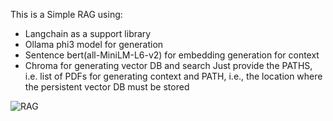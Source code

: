 This is a Simple RAG using:
- Langchain as a support library
- Ollama phi3 model for generation
- Sentence bert(all-MiniLM-L6-v2) for embedding generation for context
- Chroma for generating vector DB and search
Just provide the PATHS, i.e. list of PDFs for generating context and PATH, i.e., the location where the persistent vector DB must be stored


![RAG](https://github.com/user-attachments/assets/28c43218-023e-45ff-83c5-bcb4fa015d50)
